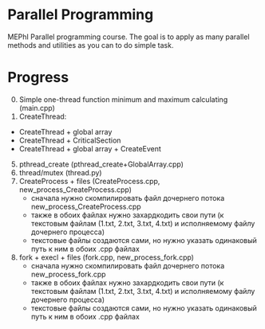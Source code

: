 # Parallel Programming

MEPhI Parallel programming course.
The goal is to apply as many parallel methods and utilities as you can to do simple task.

# Progress

0.   Simple one-thread function minimum and maximum calculating (main.cpp)
1.   CreateThread: 
- CreateThread + global array 
- CreateThread + CriticalSection
- CreateThread + global array + CreateEvent
5.   pthread_create (pthread_create+GlobalArray.cpp)
6.   thread/mutex (thread.py)
7.   CreateProcess + files (CreateProcess.cpp, new_process_CreateProcess.cpp)
      - сначала нужно скомпилировать файл дочернего потока new_process_CreateProcess.cpp
      - также в обоих файлах нужно захардкодить свои пути (к текстовым файлам (1.txt, 2.txt, 3.txt, 4.txt) и исполняемому файлу дочернего процесса)
      - текстовые файлы создаются сами, но нужно указать одинаковый путь к ним в обоих .cpp файлах
8.   fork + execl + files (fork.cpp, new_process_fork.cpp)
      - сначала нужно скомпилировать файл дочернего потока new_process_fork.cpp
      - также в обоих файлах нужно захардкодить свои пути (к текстовым файлам (1.txt, 2.txt, 3.txt, 4.txt) и исполняемому файлу дочернего процесса)
      - текстовые файлы создаются сами, но нужно указать одинаковый путь к ним в обоих .cpp файлах
